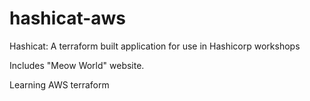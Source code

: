 # hashicat-aws
Hashicat: A terraform built application for use in Hashicorp workshops

Includes "Meow World" website.

Learning AWS terraform